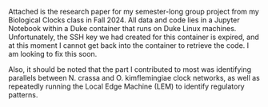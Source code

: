 Attached is the research paper for my semester-long group project from my Biological Clocks class in Fall 2024. 
All data and code lies in a Jupyter Notebook within a Duke container that runs on Duke Linux machines.
Unfortunately, the SSH key we had created for this container is expired, and at this moment I cannot get back into the container
to retrieve the code. I am looking to fix this soon. 

Also, it should be noted that the part I contributed to most was identifying parallels between N. crassa and O. kimflemingiae 
clock networks, as well as repeatedly running the Local Edge Machine (LEM) to identify regulatory patterns. 
